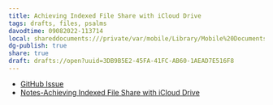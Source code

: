 ```yaml
---
title: Achieving Indexed File Share with iCloud Drive
tags: drafts, files, psalms
davodtime: 09082022-113714
local: shareddocuments:///private/var/mobile/Library/Mobile%20Documents/iCloud~md~obsidian/Documents/OBSHIDDIAN/drafts/3DB9B5E2-45FA-41FC-AB60-1AEAD7E516F8.md
dg-publish: true
share: true
draft: drafts://open?uuid=3DB9B5E2-45FA-41FC-AB60-1AEAD7E516F8
---
```

- [GitHub Issue](https://github.com/extratone/bilge/issues/356)
- [Notes-Achieving Indexed File Share with iCloud Drive](drafts://open?uuid=01EBA27E-AD8D-4660-9CE5-14EC3A4E52D4)